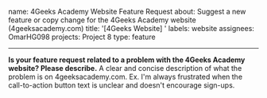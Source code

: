 name: 4Geeks Academy Website Feature Request
about: Suggest a new feature or copy change for the 4Geeks Academy website (4geeksacademy.com)
title: '[4Geeks Website] '
labels: website
assignees: OmarHG098
projects: Project 8
type: feature

---

**Is your feature request related to a problem with the 4Geeks Academy website? Please describe.**
A clear and concise description of what the problem is on 4geeksacademy.com. Ex. I'm always frustrated when the call-to-action button text is unclear and doesn't encourage sign-ups.
